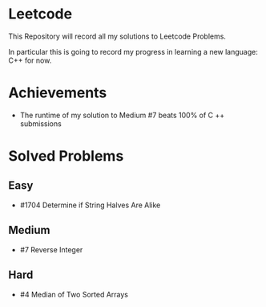 # Leetcode
This Repository will record all my solutions to Leetcode Problems.

In particular this is going to record my progress in learning a new language: C++ for now.

# Achievements

- The runtime of my solution to Medium #7 beats 100% of C ++ submissions 

# Solved Problems

## Easy

- \#1704 Determine if String Halves Are Alike

## Medium

- \#7 Reverse Integer

## Hard

- \#4 Median of Two Sorted Arrays


